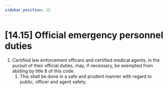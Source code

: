 ```yaml
---
sidebar_position: 15
---
```

# [14.15] Official emergency personnel duties

1. Certified law enforcement officers and certified medical agents, in the pursuit of their official duties, may, if necessary, be exempted from abiding by title 8 of this code.
    1. This shall be done in a safe and prudent manner with regard to public, officer and agent safety.


